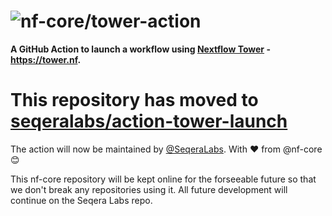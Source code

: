 # ![nf-core/tower-action](img/nfcore-toweraction_logo.png)

**A GitHub Action to launch a workflow using [Nextflow Tower](https://tower.nf) - <https://tower.nf>.**

# This repository has moved to [seqeralabs/action-tower-launch](https://github.com/seqeralabs/action-tower-launch)

The action will now be maintained by [@SeqeraLabs](https://github.com/seqeralabs). With :heart: from @nf-core :blush:

This nf-core repository will be kept online for the forseeable future so that we don't break any repositories using it.
All future development will continue on the Seqera Labs repo.
